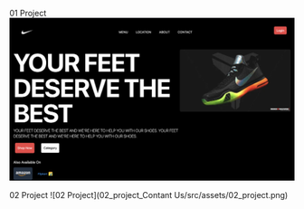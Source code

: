 01 Project
![01_project_Hero_Section](01_project_Hero_Section/src/assets/01_project.png)

02 Project
![02 Project](02_project_Contant Us/src/assets/02_project.png)
